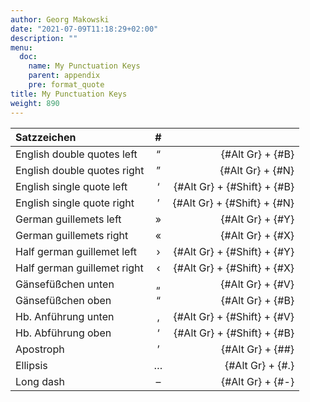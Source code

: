 ```yaml
---
author: Georg Makowski
date: "2021-07-09T11:18:29+02:00"
description: ""
menu:
  doc:
    name: My Punctuation Keys
    parent: appendix
    pre: format_quote
title: My Punctuation Keys
weight: 890
---
```


| Satzzeichen                 |  #   |                             |
| :-------------------------- | :--: | --------------------------: |
| English double quotes left  |  “   |            {#Alt Gr} + {#B} |
| English double quotes right |  ”   |            {#Alt Gr} + {#N} |
| English single quote left   |  ‘   | {#Alt Gr} + {#Shift} + {#B} |
| English single quote right  |  ’   | {#Alt Gr} + {#Shift} + {#N} |
| German guillemets left      |  »   |            {#Alt Gr} + {#Y} |
| German guillemets right     |  «   |            {#Alt Gr} + {#X} |
| Half german guillemet left  |  ›   | {#Alt Gr} + {#Shift} + {#Y} |
| Half german guillemet right |  ‹   | {#Alt Gr} + {#Shift} + {#X} |
| Gänsefüßchen unten          |  „   |            {#Alt Gr} + {#V} |
| Gänsefüßchen oben           |  “   |            {#Alt Gr} + {#B} |
| Hb. Anführung unten         |  ‚   | {#Alt Gr} + {#Shift} + {#V} |
| Hb. Abführung oben          |  ‘   | {#Alt Gr} + {#Shift} + {#B} |
| Apostroph                   |  ’   |            {#Alt Gr} + {##} |
| Ellipsis                    |  …   |            {#Alt Gr} + {#.} |
| Long dash                   |  –   |            {#Alt Gr} + {#-} |
